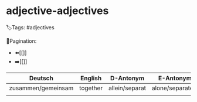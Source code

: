 # adjective-adjectives

🏷️Tags: #adjectives

🧭Pagination:
- ⬅️[[]]
- ➡️[[]]

| Deutsch             | English  | D-Antonym      | E-Antonym         |
|---------------------|----------|----------------|-------------------|
| zusammen/gemeinsam  | together | allein/separat | alone/separately  |
|                     |          |                |                   |



